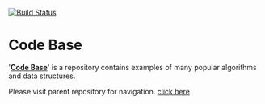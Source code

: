 [![Build Status](https://travis-ci.org/shivajivarma/python.svg?branch=master)](https://travis-ci.org/shivajivarma/python)

Code Base
===========

'__[Code Base](http://shivajivarma.com/code-base)__' is a repository contains examples of many popular algorithms and data structures. 


Please visit parent repository for navigation. [click here](https://github.com/shivajivarma/codebase)